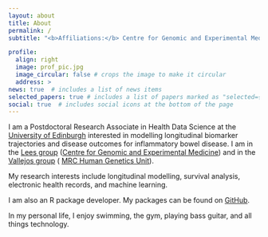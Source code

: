 ```yaml
---
layout: about
title: About
permalink: /
subtitle: "<b>Affiliations:</b> Centre for Genomic and Experimental Medicine and MRC Human Genetics Unit"

profile:
  align: right
  image: prof_pic.jpg
  image_circular: false # crops the image to make it circular
  address: >
news: true  # includes a list of news items
selected_papers: true # includes a list of papers marked as "selected={true}"
social: true  # includes social icons at the bottom of the page
---
```


I am a Postdoctoral Research Associate in Health Data Science at the
[University of Edinburgh](https://www.ed.ac.uk/) interested in modelling
longitudinal biomarker trajectories and disease outcomes for inflammatory bowel
disease. I am in the [Lees group](https://charlielees.com)
([Centre for Genomic and Experimental Medicine](https://www.ed.ac.uk/centre-genomic-medicine))
and in the
[Vallejos group](https://vallejosgroup.github.io) (
[MRC Human Genetics Unit](https://www.ed.ac.uk/mrc-human-genetics-unit)). 

My research interests include longitudinal modelling, survival analysis,
electronic health records, and machine learning.

I am also an R package developer. My packages can be found on
[GitHub](https://www.github.com/nathansam).

In my personal life, I enjoy swimming, the gym, playing bass guitar, and all
things technology.